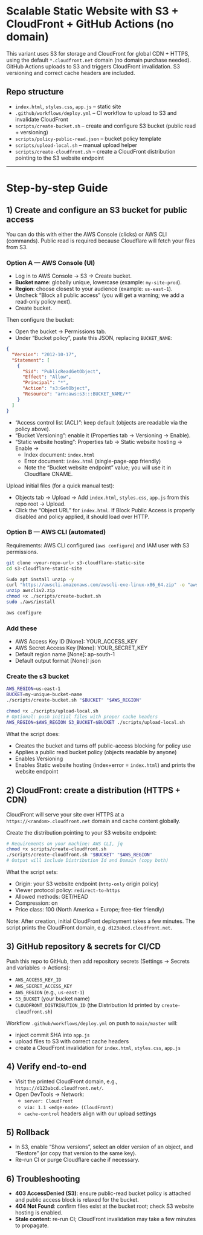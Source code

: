 # Scalable Static Website with S3 + CloudFront + GitHub Actions (no domain)

This variant uses S3 for storage and CloudFront for global CDN + HTTPS, using the default `*.cloudfront.net` domain (no domain purchase needed). GitHub Actions uploads to S3 and triggers CloudFront invalidation. S3 versioning and correct cache headers are included.

## Repo structure
- `index.html`, `styles.css`, `app.js` – static site
- `.github/workflows/deploy.yml` – CI workflow to upload to S3 and invalidate CloudFront
- `scripts/create-bucket.sh` – create and configure S3 bucket (public read + versioning)
- `scripts/policy-public-read.json` – bucket policy template
- `scripts/upload-local.sh` – manual upload helper
- `scripts/create-cloudfront.sh` – create a CloudFront distribution pointing to the S3 website endpoint

---

# Step-by-step Guide

## 1) Create and configure an S3 bucket for public access

You can do this with either the AWS Console (clicks) or AWS CLI (commands). Public read is required because Cloudflare will fetch your files from S3.

### Option A — AWS Console (UI)
- Log in to AWS Console → S3 → Create bucket.
- **Bucket name**: globally unique, lowercase (example: `my-site-prod`).
- **Region**: choose closest to your audience (example: `us-east-1`).
- Uncheck “Block all public access” (you will get a warning; we add a read-only policy next).
- Create bucket.

Then configure the bucket:
- Open the bucket → Permissions tab.
- Under “Bucket policy”, paste this JSON, replacing `BUCKET_NAME`:
```json
{
  "Version": "2012-10-17",
  "Statement": [
    {
      "Sid": "PublicReadGetObject",
      "Effect": "Allow",
      "Principal": "*",
      "Action": "s3:GetObject",
      "Resource": "arn:aws:s3:::BUCKET_NAME/*"
    }
  ]
}
```
- “Access control list (ACL)”: keep default (objects are readable via the policy above).
- “Bucket Versioning”: enable it (Properties tab → Versioning → Enable).
- “Static website hosting”: Properties tab → Static website hosting → Enable →
  - Index document: `index.html`
  - Error document: `index.html` (single-page-app friendly)
  - Note the “Bucket website endpoint” value; you will use it in Cloudflare CNAME.

Upload initial files (for a quick manual test):
- Objects tab → Upload → Add `index.html`, `styles.css`, `app.js` from this repo root → Upload.
- Click the “Object URL” for `index.html`. If Block Public Access is properly disabled and policy applied, it should load over HTTP.

### Option B — AWS CLI (automated)
Requirements: AWS CLI configured (`aws configure`) and IAM user with S3 permissions.
```bash
git clone <your-repo-url> s3-cloudflare-static-site
cd s3-cloudflare-static-site
```
```bash
Sudo apt install unzip -y
curl "https://awscli.amazonaws.com/awscli-exe-linux-x86_64.zip" -o "awscliv2.zip"
unzip awscliv2.zip
chmod +x ./scripts/create-bucket.sh
sudo ./aws/install
```
```bash
aws configure
```
### Add these
 * AWS Access Key ID [None]: YOUR_ACCESS_KEY
 * AWS Secret Access Key [None]: YOUR_SECRET_KEY
 * Default region name [None]: ap-south-1
 * Default output format [None]: json
   
### Create the s3 bucket
```bash
AWS_REGION=us-east-1
BUCKET=my-unique-bucket-name
./scripts/create-bucket.sh "$BUCKET" "$AWS_REGION"
```
```bash
chmod +x ./scripts/upload-local.sh
# Optional: push initial files with proper cache headers
AWS_REGION=$AWS_REGION S3_BUCKET=$BUCKET ./scripts/upload-local.sh
```
What the script does:
- Creates the bucket and turns off public-access blocking for policy use
- Applies a public read bucket policy (objects readable by anyone)
- Enables Versioning
- Enables Static website hosting (index+error = `index.html`) and prints the website endpoint

## 2) CloudFront: create a distribution (HTTPS + CDN)

CloudFront will serve your site over HTTPS at a `https://<random>.cloudfront.net` domain and cache content globally.

Create the distribution pointing to your S3 website endpoint:
```bash
# Requirements on your machine: AWS CLI, jq
chmod +x scripts/create-cloudfront.sh
./scripts/create-cloudfront.sh "$BUCKET" "$AWS_REGION"
# Output will include Distribution Id and Domain (copy both)
```
What the script sets:
- Origin: your S3 website endpoint (`http-only` origin policy)
- Viewer protocol policy: `redirect-to-https`
- Allowed methods: GET/HEAD
- Compression: on
- Price class: 100 (North America + Europe; free-tier friendly)

Note: After creation, initial CloudFront deployment takes a few minutes. The script prints the CloudFront domain, e.g. `d123abcd.cloudfront.net`.

## 3) GitHub repository & secrets for CI/CD
Push this repo to GitHub, then add repository secrets (Settings → Secrets and variables → Actions):
- `AWS_ACCESS_KEY_ID`
- `AWS_SECRET_ACCESS_KEY`
- `AWS_REGION` (e.g., `us-east-1`)
- `S3_BUCKET` (your bucket name)
- `CLOUDFRONT_DISTRIBUTION_ID` (the Distribution Id printed by `create-cloudfront.sh`)

Workflow `.github/workflows/deploy.yml` on push to `main/master` will:
- inject commit SHA into `app.js`
- upload files to S3 with correct cache headers
- create a CloudFront invalidation for `index.html`, `styles.css`, `app.js`

## 4) Verify end-to-end
- Visit the printed CloudFront domain, e.g., `https://d123abcd.cloudfront.net/`.
- Open DevTools → Network:
  - `server: CloudFront`
  - `via: 1.1 <edge-node> (CloudFront)`
  - `cache-control` headers align with our upload settings

## 5) Rollback
- In S3, enable “Show versions”, select an older version of an object, and “Restore” (or copy that version to the same key).
- Re-run CI or purge Cloudflare cache if necessary.

## 6) Troubleshooting
- **403 AccessDenied (S3)**: ensure public-read bucket policy is attached and public access block is relaxed for the bucket.
- **404 Not Found**: confirm files exist at the bucket root; check S3 website hosting is enabled.
- **Stale content**: re-run CI; CloudFront invalidation may take a few minutes to propagate.
